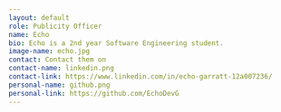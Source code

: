 ```yaml
---
layout: default
role: Publicity Officer
name: Echo
bio: Echo is a 2nd year Software Engineering student.
image-name: echo.jpg
contact: Contact them on 
contact-name: linkedin.png 
contact-link: https://www.linkedin.com/in/echo-garratt-12a007236/
personal-name: github.png
personal-link: https://github.com/EchoDevG
---
```

